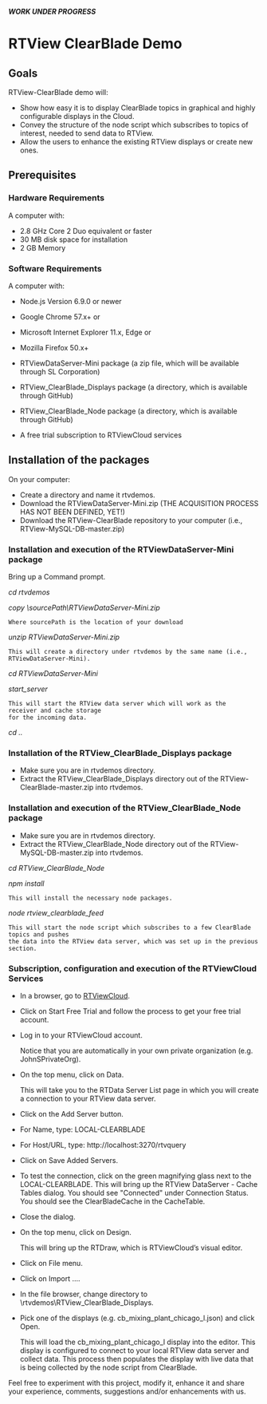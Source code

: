 **_WORK UNDER PROGRESS_**

# RTView ClearBlade Demo

## Goals
RTView-ClearBlade demo will: 
* Show how easy it is to display ClearBlade topics in graphical and highly configurable displays in the Cloud.
* Convey the structure of the node script which subscribes to topics of interest, needed to send data to RTView.
* Allow the users to enhance the existing RTView displays or create new ones.


## Prerequisites

### Hardware Requirements
A computer with:
* 2.8 GHz Core 2 Duo equivalent or faster
* 30 MB disk space for installation
* 2 GB Memory


### Software Requirements
A computer with:
- Node.js Version 6.9.0 or newer

- Google Chrome 57.x+
or
* Microsoft Internet Explorer 11.x, Edge
or
* Mozilla Firefox 50.x+

* RTViewDataServer-Mini package (a zip file, which will be available through SL Corporation)
* RTView_ClearBlade_Displays package (a directory, which is available through GitHub)
* RTView_ClearBlade_Node package (a directory, which is available through GitHub)

* A free trial subscription to RTViewCloud services


## Installation of the packages

On your computer:

* Create a directory and name it rtvdemos.
* Download the RTViewDataServer-Mini.zip (THE ACQUISITION PROCESS HAS NOT BEEN DEFINED, YET!)
* Download the RTView-ClearBlade repository to your computer (i.e.,  RTView-MySQL-DB-master.zip)

### Installation and execution of the RTViewDataServer-Mini package
Bring up a Command prompt.

*cd rtvdemos*

*copy \sourcePath\RTViewDataServer-Mini.zip*

	Where sourcePath is the location of your download

*unzip RTViewDataServer-Mini.zip*

	This will create a directory under rtvdemos by the same name (i.e., RTViewDataServer-Mini).

*cd RTViewDataServer-Mini*

*start_server*

	This will start the RTView data server which will work as the 	receiver and cache storage 
	for the incoming data.

*cd ..*


### Installation of the RTView_ClearBlade_Displays package

* Make sure you are in rtvdemos directory.
* Extract the RTView_ClearBlade_Displays directory out of the RTView-ClearBlade-master.zip into rtvdemos.


### Installation and execution of the RTView_ClearBlade_Node package

* Make sure you are in rtvdemos directory.
* Extract the RTView_ClearBlade_Node directory out of the RTView-MySQL-DB-master.zip into rtvdemos.

*cd RTView_ClearBlade_Node*

*npm install*

	This will install the necessary node packages.

*node rtview_clearblade_feed*

	This will start the node script which subscribes to a few ClearBlade topics and pushes 
	the data into the RTView data server, which was set up in the previous section.


### Subscription, configuration and execution of the RTViewCloud Services

* In a browser, go to [RTViewCloud](http://rtviewcloud.sl.com/).

* Click on Start Free Trial and follow the process to get your free trial account.

* Log in to your RTViewCloud account.

	Notice that you are automatically in your own private organization (e.g. JohnSPrivateOrg).
	
* On the top menu, click on Data.

	This will take you to the RTData Server List page in which you will create a connection 
	to your RTView data server.
	
* Click on the Add Server button.

* For Name, type:
LOCAL-CLEARBLADE

* For Host/URL, type:
http://localhost:3270/rtvquery

* Click on Save Added Servers.

* To test the connection, click on the green magnifying glass next to the LOCAL-CLEARBLADE.
	This will bring up the RTView DataServer - Cache Tables dialog.
	You should see "Connected" under Connection Status. 
	You should see the ClearBladeCache in the CacheTable.
	
* Close the dialog.

* On the top menu, click on Design.

	This will bring up the RTDraw, which is RTViewCloud’s visual editor.
	
* Click on File menu.
* Click on Import ….
* In the file browser, change directory to \rtvdemos\RTView_ClearBlade_Displays.
* Pick one of the displays (e.g. cb_mixing_plant_chicago_l.json) and click Open.

	This will load the cb_mixing_plant_chicago_l display into the editor. 
	This display is configured to connect to your local RTView data server and collect data. This process then populates the display with live data that is being collected by the node script from ClearBlade.

Feel free to experiment with this project, modify it, enhance it and share your experience, comments, suggestions and/or enhancements with us.
